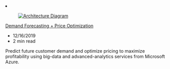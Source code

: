 <!-- This file is automatically generated by build/architectures/build_index.py. Any updates will be lost. -->

<!-- markdownlint-disable MD033 -->

<li class="grid-item item-column" data-categories="Analytics AI + Machine Learning ">
<article class="card">
    <div class="card-header has-margin-bottom-none" aria-hidden="true">
        <figure class="image diagram has-height-175 has-overflow-hidden level">
            <a href="/azure/architecture/solution-ideas/articles/demand-forecasting-price-optimization-marketing"><img src="/azure/architecture/browse/thumbs/demand-forecasting-price-optimization-marketing.png" class="diagram" alt="Architecture Diagram" data-linktype="relative-path"></a>
        </figure>
    </div>
    <div class="card-content">
        <a class="card-content-title has-margin-top-none" href="/azure/architecture/solution-ideas/articles/demand-forecasting-price-optimization-marketing">
            <p>Demand Forecasting + Price Optimization</p>
        </a>
        <ul class="card-content-metadata">
            <li>12/16/2019</li>
            <li>2 min read</li>
        </ul>
        <p class="card-content-description">Predict future customer demand and optimize pricing to maximize profitability using big-data and advanced-analytics services from Microsoft Azure.</p>
        <div class="bottom-to-top-fade is-hidden-mobile"></div>
    </div>
</article>
</li>
